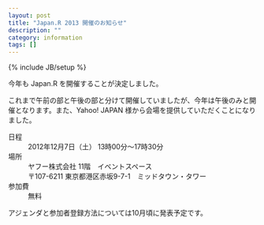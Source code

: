 ```yaml
---
layout: post
title: "Japan.R 2013 開催のお知らせ"
description: ""
category: information
tags: []
---
```

{% include JB/setup %}

今年も Japan.R を開催することが決定しました。

これまで午前の部と午後の部と分けて開催していましたが、今年は午後のみと開催となります。また、Yahoo! JAPAN 様から会場を提供していただくことになりました。

<dl class="dl-horizontal">
  <dt>日程</dt>
  <dd>2012年12月7日（土） 13時00分〜17時30分</dd>
  <dt>場所</dt>
  <dd> ヤフー株式会社 11階　イベントスペース<br/>〒107-6211 東京都港区赤坂9-7-1　ミッドタウン・タワー</dd>
  <dt>参加費</dt>
  <dd>無料</dd>
</dl>

アジェンダと参加者登録方法については10月頃に発表予定です。